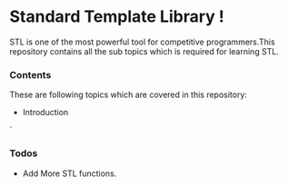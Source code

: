 # Standard Template Library !


STL is one of the most powerful tool for competitive programmers.This repository contains all the sub topics which is required for learning STL.


### Contents

These are following topics which are covered in this repository:

* Introduction






`

### Todos

 - Add More STL functions.



   
